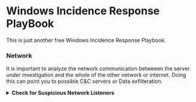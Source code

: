 # Windows Incidence Response PlayBook

This is just another free Windows Incidence Response Playbook.

### Network
It is important to analyze the network communication betweeen the server under investigation and the whole of the other network or internet. Doing this can point you to possible C&C servers or Data exfilteration.
<details><summary><b>Check for Suspicious Network Listeners</b></summary>
  ```batch
  netstat -naob | more
  ```
   
